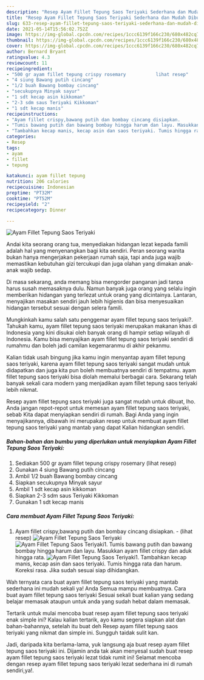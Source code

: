 ```yaml
---
description: "Resep Ayam Fillet Tepung Saos Teriyaki Sederhana dan Mudah Dibuat"
title: "Resep Ayam Fillet Tepung Saos Teriyaki Sederhana dan Mudah Dibuat"
slug: 633-resep-ayam-fillet-tepung-saos-teriyaki-sederhana-dan-mudah-dibuat
date: 2021-05-14T15:56:02.752Z
image: https://img-global.cpcdn.com/recipes/1ccc6139f166c230/680x482cq70/ayam-fillet-tepung-saos-teriyaki-foto-resep-utama.jpg
thumbnail: https://img-global.cpcdn.com/recipes/1ccc6139f166c230/680x482cq70/ayam-fillet-tepung-saos-teriyaki-foto-resep-utama.jpg
cover: https://img-global.cpcdn.com/recipes/1ccc6139f166c230/680x482cq70/ayam-fillet-tepung-saos-teriyaki-foto-resep-utama.jpg
author: Bernard Bryant
ratingvalue: 4.3
reviewcount: 11
recipeingredient:
- "500 gr ayam fillet tepung crispy rosemary           lihat resep"
- "4 siung Bawang putih cincang"
- "1/2 buah Bawang bombay cincang"
- "secukupnya Minyak sayur"
- "1 sdt kecap asin kikkoman"
- "2-3 sdm saus Teriyaki Kikkoman"
- "1 sdt kecap manis"
recipeinstructions:
- "Ayam fillet crispy,bawang putih dan bombay cincang disiapkan.           (lihat resep)"
- "Tumis bawang putih dan bawang bombay hingga harum dan layu. Masukkan ayam fillet crispy dan aduk hingga rata."
- "Tambahkan kecap manis, kecap asin dan saos teriyaki. Tumis hingga rata dan harum. Koreksi rasa. Jika sudah sesuai siap dihidangkan."
categories:
- Resep
tags:
- ayam
- fillet
- tepung

katakunci: ayam fillet tepung 
nutrition: 206 calories
recipecuisine: Indonesian
preptime: "PT32M"
cooktime: "PT52M"
recipeyield: "2"
recipecategory: Dinner

---
```



![Ayam Fillet Tepung Saos Teriyaki](https://img-global.cpcdn.com/recipes/1ccc6139f166c230/680x482cq70/ayam-fillet-tepung-saos-teriyaki-foto-resep-utama.jpg)

Andai kita seorang orang tua, menyediakan hidangan lezat kepada famili adalah hal yang menyenangkan bagi kita sendiri. Peran seorang  wanita bukan hanya mengerjakan pekerjaan rumah saja, tapi anda juga wajib memastikan kebutuhan gizi tercukupi dan juga olahan yang dimakan anak-anak wajib sedap.

Di masa  sekarang, anda memang bisa mengorder panganan jadi tanpa harus susah memasaknya dulu. Namun banyak juga orang yang selalu ingin memberikan hidangan yang terlezat untuk orang yang dicintainya. Lantaran, menyajikan masakan sendiri jauh lebih higienis dan bisa menyesuaikan hidangan tersebut sesuai dengan selera famili. 



Mungkinkah kamu salah satu penggemar ayam fillet tepung saos teriyaki?. Tahukah kamu, ayam fillet tepung saos teriyaki merupakan makanan khas di Indonesia yang kini disukai oleh banyak orang di hampir setiap wilayah di Indonesia. Kamu bisa menyajikan ayam fillet tepung saos teriyaki sendiri di rumahmu dan boleh jadi camilan kegemaranmu di akhir pekanmu.

Kalian tidak usah bingung jika kamu ingin menyantap ayam fillet tepung saos teriyaki, karena ayam fillet tepung saos teriyaki sangat mudah untuk didapatkan dan juga kita pun boleh membuatnya sendiri di tempatmu. ayam fillet tepung saos teriyaki bisa diolah memalui berbagai cara. Sekarang telah banyak sekali cara modern yang menjadikan ayam fillet tepung saos teriyaki lebih nikmat.

Resep ayam fillet tepung saos teriyaki juga sangat mudah untuk dibuat, lho. Anda jangan repot-repot untuk memesan ayam fillet tepung saos teriyaki, sebab Kita dapat menyiapkan sendiri di rumah. Bagi Anda yang ingin menyajikannya, dibawah ini merupakan resep untuk membuat ayam fillet tepung saos teriyaki yang mantab yang dapat Kalian hidangkan sendiri.

<!--inarticleads1-->

##### Bahan-bahan dan bumbu yang diperlukan untuk menyiapkan Ayam Fillet Tepung Saos Teriyaki:

1. Sediakan 500 gr ayam fillet tepung crispy rosemary           (lihat resep)
1. Gunakan 4 siung Bawang putih cincang
1. Ambil 1/2 buah Bawang bombay cincang
1. Siapkan secukupnya Minyak sayur
1. Ambil 1 sdt kecap asin kikkoman
1. Siapkan 2-3 sdm saus Teriyaki Kikkoman
1. Gunakan 1 sdt kecap manis




<!--inarticleads2-->

##### Cara membuat Ayam Fillet Tepung Saos Teriyaki:

1. Ayam fillet crispy,bawang putih dan bombay cincang disiapkan. -           (lihat resep)
<img src="https://img-global.cpcdn.com/steps/b645a55b2741e212/160x128cq70/ayam-fillet-tepung-saos-teriyaki-langkah-memasak-1-foto.jpg" alt="Ayam Fillet Tepung Saos Teriyaki"><img src="https://img-global.cpcdn.com/steps/51bfd1d06d7e3265/160x128cq70/ayam-fillet-tepung-saos-teriyaki-langkah-memasak-1-foto.jpg" alt="Ayam Fillet Tepung Saos Teriyaki">1. Tumis bawang putih dan bawang bombay hingga harum dan layu. Masukkan ayam fillet crispy dan aduk hingga rata.
<img src="https://img-global.cpcdn.com/steps/e847c51d4746bd48/160x128cq70/ayam-fillet-tepung-saos-teriyaki-langkah-memasak-2-foto.jpg" alt="Ayam Fillet Tepung Saos Teriyaki">1. Tambahkan kecap manis, kecap asin dan saos teriyaki. Tumis hingga rata dan harum. Koreksi rasa. Jika sudah sesuai siap dihidangkan.




Wah ternyata cara buat ayam fillet tepung saos teriyaki yang mantab sederhana ini mudah sekali ya! Anda Semua mampu membuatnya. Cara buat ayam fillet tepung saos teriyaki Sesuai sekali buat kalian yang sedang belajar memasak ataupun untuk anda yang sudah hebat dalam memasak.

Tertarik untuk mulai mencoba buat resep ayam fillet tepung saos teriyaki enak simple ini? Kalau kalian tertarik, ayo kamu segera siapkan alat dan bahan-bahannya, setelah itu buat deh Resep ayam fillet tepung saos teriyaki yang nikmat dan simple ini. Sungguh taidak sulit kan. 

Jadi, daripada kita berlama-lama, yuk langsung aja buat resep ayam fillet tepung saos teriyaki ini. Dijamin anda tak akan menyesal sudah buat resep ayam fillet tepung saos teriyaki lezat tidak rumit ini! Selamat mencoba dengan resep ayam fillet tepung saos teriyaki lezat sederhana ini di rumah sendiri,ya!.


